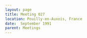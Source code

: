 ```yaml
---
layout: page
title: Meeting 027
location: Pouilly-en-Auxois, France
date:  September 1991
parent: Meetings
---
```

